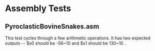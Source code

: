 # Assembly Tests

## PyroclasticBovineSnakes.asm

This test cycles through a few arithmetic operations. It has two expected outputs -- $s0 should be -56~10 and $s1 should be 130~10 .
